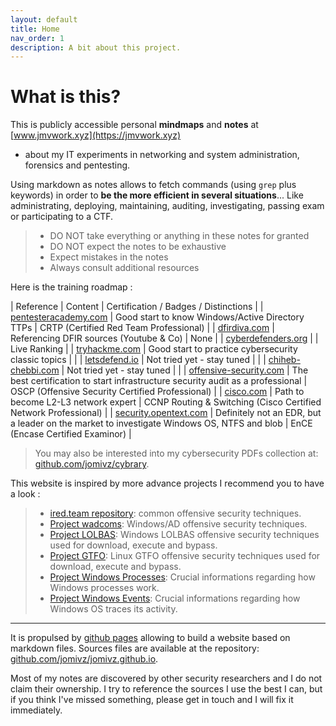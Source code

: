 ```yaml
---
layout: default
title: Home
nav_order: 1
description: A bit about this project.
---
```


# What is this?

This is publicly accessible personal **mindmaps** and **notes** at [www.jmvwork.xyz](https://jmvwork.xyz)
 - about my IT experiments in networking and system administration, forensics and pentesting.

Using markdown as notes allows to fetch commands (using ```grep``` plus keywords) in order to **be the more efficient in several situations**... 
Like administrating, deploying, maintaining, auditing, investigating, passing exam or participating to a CTF.

> * DO NOT take everything or anything in these notes for granted 
> * DO NOT expect the notes to be exhaustive
> * Expect mistakes in the notes
> * Always consult additional resources

Here is the training roadmap :

| Reference     |  Content |  Certification / Badges / Distinctions |
| [pentesteracademy.com](https://www.pentesteracademy.com/activedirectorylab) | Good start to know Windows/Active Directory TTPs | CRTP (Certified Red Team Professional) |
| [dfirdiva.com](https://freetraining.dfirdiva.com) | Referencing DFIR sources (Youtube & Co) | None | 
| [cyberdefenders.org](https://cyberdefenders.org/) | | Live Ranking |
| [tryhackme.com](https://tryhackme.com) | Good start to practice cybersecurity classic topics | |
| [letsdefend.io](https://letsdefend.io) | Not tried yet - stay tuned | |
| [chiheb-chebbi.com](https://www.chiheb-chebbi.com) | Not tried yet - stay tuned | |
| [offensive-security.com](https://www.offensive-security.com/pwk-oscp/) | The best certification to start infrastructure security audit as a professional | OSCP (Offensive Security Certified Professional) |
| [cisco.com](https://www.cisco.com/c/en/us/training-events/training-certifications/certifications/professional/ccnp-routing-switching.html) | Path to become L2-L3 network expert |  CCNP Routing & Switching (Cisco Certified Network Professional) |
| [security.opentext.com](security.opentext.com) | Definitely not an EDR, but a leader on the market to investigate Windows OS, NTFS and blob | EnCE (Encase Certified Examinor) |

> You may also be interested into my cybersecurity PDFs collection at: [github.com/jomivz/cybrary](https://github.com/jomivz/cybrary).

This website is inspired by more advance projects I recommend you to have a look :
> * [ired.team repository](https://ired.team): common offensive security techniques.
> * [Project wadcoms](https://wadcoms.github.io): Windows/AD offensive security techniques.
> * [Project LOLBAS](https://lolbas-project.github.io): Windows LOLBAS offensive security techniques used for download, execute and bypass. 
> * [Project GTFO](https://gtfobins.github.io): Linux GTFO offensive security techniques used for download, execute and bypass.
> * [Project Windows Processes](https://winprocs.dfir.tips): Crucial informations regarding how Windows processes work.    
> * [Project Windows Events](https://evids.dfir.tips): Crucial informations regarding how Windows OS traces its activity.    

----
It is propulsed by [github pages](https://pages.github.com/) allowing to build a website based on markdown files.
Sources files are available at the repository: [github.com/jomivz/jomivz.github.io](https://github.com/jomivz/jomivz.github.io). 

Most of my notes are discovered by other security researchers and I do not claim their ownership. 
I try to reference the sources I use the best I can, but if you think I've missed something, please get in touch and I will fix it immediately.
